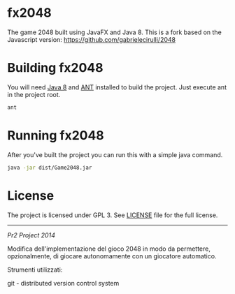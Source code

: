 fx2048
======

The game 2048 built using JavaFX and Java 8. This is a fork based on the
Javascript version: https://github.com/gabrielecirulli/2048

Building fx2048
====================

You will need [Java 8](http://www.oracle.com/technetwork/java/javase/downloads/index.html)
and [ANT](http://ant.apache.org/) installed to build the project. Just
execute ant in the project root.

```bash
ant
```

Running fx2048
===================

After you've built the project you can run this with a simple java command.

```bash
java -jar dist/Game2048.jar
```

License
===================

The project is licensed under GPL 3. See [LICENSE](https://raw.githubusercontent.com/brunoborges/fx2048/master/LICENSE)
file for the full license.


**********************************************************************************

*Pr2 Project 2014*

Modifica dell'implementazione del gioco 2048 in modo da permettere, opzionalmente, di giocare autonomamente con un giocatore automatico. 



Strumenti utilizzati:

git - distributed version control system












